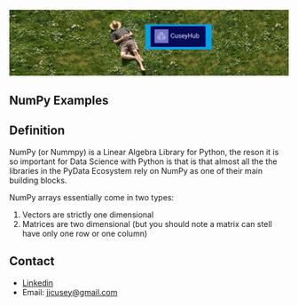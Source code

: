 ![CuseyHub](https://github.com/cusey/ImageForWiki/blob/master/Logos/CuseyHub_Banner_Small.jpg)    
## NumPy Examples

## Definition
NumPy (or Nummpy) is a Linear Algebra Library for Python, the reson it is so important for Data Science with Python is that is that almost all the the libraries in the PyData Ecosystem rely on
NumPy as one of their main building blocks.

NumPy arrays essentially come in two types:
1. Vectors are strictly one dimensional
2. Matrices are two dimensional (but you should note a matrix can stell have only one row or one column)

## Contact   
* [Linkedin](https://www.linkedin.com/in/john-cusey-06b7184/)  
* Email: jjcusey@gmail.com